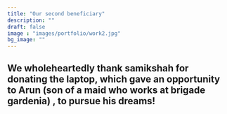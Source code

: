 ```yaml
---
title: "Our second beneficiary"
description: ""
draft: false
image : "images/portfolio/work2.jpg"
bg_image: ""
---
```

## We wholeheartedly thank samikshah for donating the laptop,  which gave an opportunity to Arun (son of a maid who works at brigade gardenia) , to pursue his dreams!